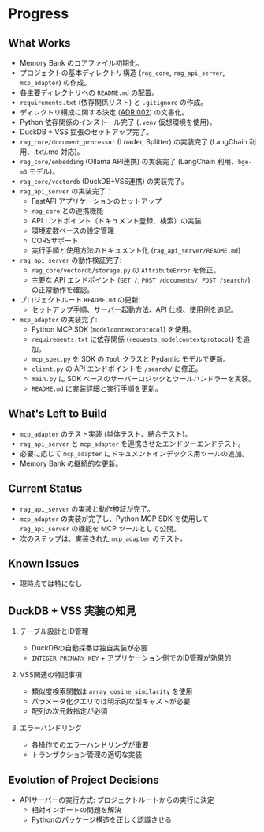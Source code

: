# Progress

## What Works

-   Memory Bank のコアファイル初期化。
-   プロジェクトの基本ディレクトリ構造 (`rag_core`, `rag_api_server`, `mcp_adapter`) の作成。
-   各主要ディレクトリへの `README.md` の配置。
-   `requirements.txt` (依存関係リスト) と `.gitignore` の作成。
-   ディレクトリ構成に関する決定 ([ADR 002](../../docs/ADR/002_モノレポディレクトリ構成.md)) の文書化。
-   Python 依存関係のインストール完了 (`.venv` 仮想環境を使用)。
-   DuckDB + VSS 拡張のセットアップ完了。
-   `rag_core/document_processor` (Loader, Splitter) の実装完了 (LangChain 利用、.txt/.md 対応)。
-   `rag_core/embedding` (Ollama API連携) の実装完了 (LangChain 利用、`bge-m3` モデル)。
-   `rag_core/vectordb` (DuckDB+VSS連携) の実装完了。
-   `rag_api_server` の実装完了：
    - FastAPI アプリケーションのセットアップ
    - `rag_core` との連携機能
    - APIエンドポイント（ドキュメント登録、検索）の実装
    - 環境変数ベースの設定管理
    - CORSサポート
    - 実行手順と使用方法のドキュメント化 (`rag_api_server/README.md`)
-   `rag_api_server` の動作検証完了:
    -   `rag_core/vectordb/storage.py` の `AttributeError` を修正。
    -   主要な API エンドポイント (`GET /`, `POST /documents/`, `POST /search/`) の正常動作を確認。
-   プロジェクトルート `README.md` の更新:
    -   セットアップ手順、サーバー起動方法、API 仕様、使用例を追記。
-   `mcp_adapter` の実装完了:
    -   Python MCP SDK (`modelcontextprotocol`) を使用。
    -   `requirements.txt` に依存関係 (`requests`, `modelcontextprotocol`) を追加。
    -   `mcp_spec.py` を SDK の `Tool` クラスと Pydantic モデルで更新。
    -   `client.py` の API エンドポイントを `/search/` に修正。
    -   `main.py` に SDK ベースのサーバーロジックとツールハンドラーを実装。
    -   `README.md` に実装詳細と実行手順を更新。

## What's Left to Build

-   `mcp_adapter` のテスト実装 (単体テスト、結合テスト)。
-   `rag_api_server` と `mcp_adapter` を連携させたエンドツーエンドテスト。
-   必要に応じて `mcp_adapter` にドキュメントインデックス用ツールの追加。
-   Memory Bank の継続的な更新。

## Current Status

-   `rag_api_server` の実装と動作検証が完了。
-   `mcp_adapter` の実装が完了し、Python MCP SDK を使用して `rag_api_server` の機能を MCP ツールとして公開。
-   次のステップは、実装された `mcp_adapter` のテスト。

## Known Issues

-   現時点では特になし

## DuckDB + VSS 実装の知見

1. テーブル設計とID管理
   - DuckDBの自動採番は独自実装が必要
   - `INTEGER PRIMARY KEY` + アプリケーション側でのID管理が効果的

2. VSS関連の特記事項
   - 類似度検索関数は `array_cosine_similarity` を使用
   - パラメータ化クエリでは明示的な型キャストが必要
   - 配列の次元数指定が必須

3. エラーハンドリング
   - 各操作でのエラーハンドリングが重要
   - トランザクション管理の適切な実装

## Evolution of Project Decisions

-   APIサーバーの実行方式: プロジェクトルートからの実行に決定
    - 相対インポートの問題を解決
    - Pythonのパッケージ構造を正しく認識させる
